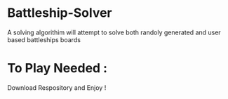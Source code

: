 # Battleship-Solver

A solving algorithim will attempt to solve both randoly generated and user based battleships boards 

# To Play Needed : 

Download Respository and Enjoy ! 

